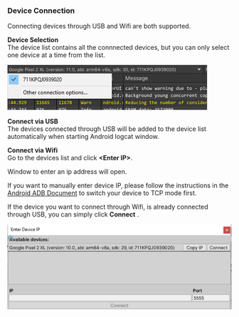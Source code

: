 ### Device Connection
Connecting devices through USB and Wifi are both supported.

**Device Selection**  
The device list contains all the connnected devices, but you can only select one device at a time from the list.

![Connect via Wifi](images/connect_via_wifi.png)


**Connect via USB**  
The devices connected through USB will be added to the device list automatically when starting Android logcat window. 

**Connect via Wifi**  
Go to the devices list and click **\<Enter IP>**.

Window to enter an ip address will open.

If you want to manually enter device IP, please follow the instructions in the [Android ADB Document](https://developer.android.com/studio/command-line/adb#wireless) to switch your device to TCP mode first.

If the device you want to connect through Wifi, is already connected through USB, you can simply click **Connect** .

![Enter IP](images/enter_ip_window.png)

